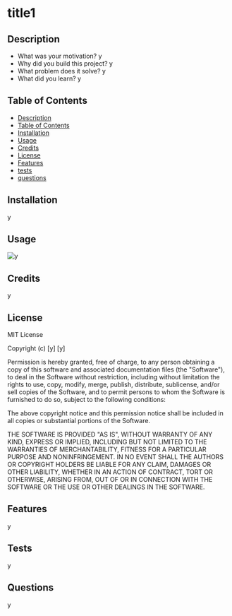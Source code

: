 # title1
  ## Description
- What was your motivation? y
- Why did you build this project? y
- What problem does it solve? y
- What did you learn? y
## Table of Contents
- [Description](#Description)
- [Table of Contents](#Table-of-Contents)
- [Installation](#installation)
- [Usage](#usage)
- [Credits](#credits)
- [License](#license)
- [Features](#Features)
- [tests](#tests)
- [questions](#questions)

## Installation
y
## Usage
![y](y)
## Credits
y
## License
MIT License

Copyright (c) [y] [y]

Permission is hereby granted, free of charge, to any person obtaining a copy
of this software and associated documentation files (the "Software"), to deal
in the Software without restriction, including without limitation the rights
to use, copy, modify, merge, publish, distribute, sublicense, and/or sell
copies of the Software, and to permit persons to whom the Software is
furnished to do so, subject to the following conditions:

The above copyright notice and this permission notice shall be included in all
copies or substantial portions of the Software.

THE SOFTWARE IS PROVIDED "AS IS", WITHOUT WARRANTY OF ANY KIND, EXPRESS OR
IMPLIED, INCLUDING BUT NOT LIMITED TO THE WARRANTIES OF MERCHANTABILITY,
FITNESS FOR A PARTICULAR PURPOSE AND NONINFRINGEMENT. IN NO EVENT SHALL THE
AUTHORS OR COPYRIGHT HOLDERS BE LIABLE FOR ANY CLAIM, DAMAGES OR OTHER
LIABILITY, WHETHER IN AN ACTION OF CONTRACT, TORT OR OTHERWISE, ARISING FROM,
OUT OF OR IN CONNECTION WITH THE SOFTWARE OR THE USE OR OTHER DEALINGS IN THE
SOFTWARE.
## Features
y
## Tests
y
## Questions
y
